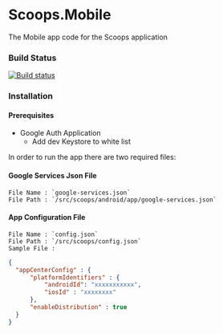 # Scoops.Mobile
The Mobile app code for the Scoops application

### Build Status 

[![Build status](https://build.appcenter.ms/v0.1/apps/4426b4da-568e-4b8d-8469-da5e003158bf/branches/main/badge)](https://appcenter.ms)


### Installation

#### Prerequisites

- Google Auth Application
  - Add dev Keystore to white list

In order to run the app there are two required files:

#### Google Services Json File
    File Name : `google-services.json`
    File Path : `/src/scoops/android/app/google-services.json`
#### App Configuration File
    File Name : `config.json`
    File Path : `/src/scoops/config.json`
    Sample File : 
  ```json
  {
    "appCenterConfig" : {
        "platformIdentifiers" : {
            "androidId": "xxxxxxxxxxx",
            "iosId" : "xxxxxxxx"
        },        
        "enableDistribution" : true
    } 
  } 
  ```